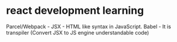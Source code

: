 # react development learning

Parcel/Webpack - 
JSX -  HTML like syntax in JavaScript.
Babel - It is transpiler (Convert JSX to JS engine understandable code)
#